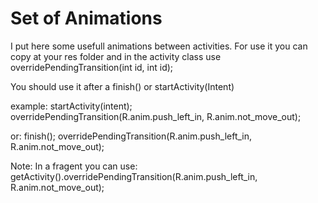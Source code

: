 Set of Animations
===========================

I put here some usefull animations between activities.
For use it you can copy at your res folder and in the activity class use overridePendingTransition(int id, int id);


You should use it after a finish() or startActivity(Intent)

example:
	startActivity(intent);
	overridePendingTransition(R.anim.push_left_in,  R.anim.not_move_out);

or:
	finish();
	overridePendingTransition(R.anim.push_left_in,  R.anim.not_move_out);

Note:
In a fragent you can use: getActivity().overridePendingTransition(R.anim.push_left_in,  R.anim.not_move_out);
